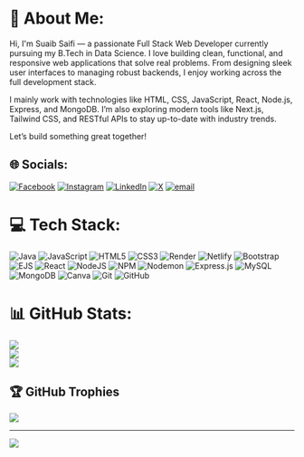 # 💫 About Me:
Hi, I'm Suaib Saifi — a passionate Full Stack Web Developer currently pursuing my B.Tech in Data Science. I love building clean, functional, and responsive web applications that solve real problems. From designing sleek user interfaces to managing robust backends, I enjoy working across the full development stack.

I mainly work with technologies like HTML, CSS, JavaScript, React, Node.js, Express, and MongoDB. I’m also exploring modern tools like Next.js, Tailwind CSS, and RESTful APIs to stay up-to-date with industry trends.

Let’s build something great together!


## 🌐 Socials:
[![Facebook](https://img.shields.io/badge/Facebook-%231877F2.svg?logo=Facebook&logoColor=white)](https://facebook.com/suaib-saifi) [![Instagram](https://img.shields.io/badge/Instagram-%23E4405F.svg?logo=Instagram&logoColor=white)](https://instagram.com/_suaib.saifi_) [![LinkedIn](https://img.shields.io/badge/LinkedIn-%230077B5.svg?logo=linkedin&logoColor=white)](https://linkedin.com/in/suaib-saifi) [![X](https://img.shields.io/badge/X-black.svg?logo=X&logoColor=white)](https://x.com/_suaib.saifi_) [![email](https://img.shields.io/badge/Email-D14836?logo=gmail&logoColor=white)](mailto:suaibsaifi971@gmail.com) 

# 💻 Tech Stack:
![Java](https://img.shields.io/badge/java-%23ED8B00.svg?style=for-the-badge&logo=openjdk&logoColor=white) ![JavaScript](https://img.shields.io/badge/javascript-%23323330.svg?style=for-the-badge&logo=javascript&logoColor=%23F7DF1E) ![HTML5](https://img.shields.io/badge/html5-%23E34F26.svg?style=for-the-badge&logo=html5&logoColor=white) ![CSS3](https://img.shields.io/badge/css3-%231572B6.svg?style=for-the-badge&logo=css3&logoColor=white) ![Render](https://img.shields.io/badge/Render-%46E3B7.svg?style=for-the-badge&logo=render&logoColor=white) ![Netlify](https://img.shields.io/badge/netlify-%23000000.svg?style=for-the-badge&logo=netlify&logoColor=#00C7B7) ![Bootstrap](https://img.shields.io/badge/bootstrap-%238511FA.svg?style=for-the-badge&logo=bootstrap&logoColor=white) ![EJS](https://img.shields.io/badge/ejs-%23B4CA65.svg?style=for-the-badge&logo=ejs&logoColor=black) ![React](https://img.shields.io/badge/react-%2320232a.svg?style=for-the-badge&logo=react&logoColor=%2361DAFB) ![NodeJS](https://img.shields.io/badge/node.js-6DA55F?style=for-the-badge&logo=node.js&logoColor=white) ![NPM](https://img.shields.io/badge/NPM-%23CB3837.svg?style=for-the-badge&logo=npm&logoColor=white) ![Nodemon](https://img.shields.io/badge/NODEMON-%23323330.svg?style=for-the-badge&logo=nodemon&logoColor=%BBDEAD) ![Express.js](https://img.shields.io/badge/express.js-%23404d59.svg?style=for-the-badge&logo=express&logoColor=%2361DAFB) ![MySQL](https://img.shields.io/badge/mysql-4479A1.svg?style=for-the-badge&logo=mysql&logoColor=white) ![MongoDB](https://img.shields.io/badge/MongoDB-%234ea94b.svg?style=for-the-badge&logo=mongodb&logoColor=white) ![Canva](https://img.shields.io/badge/Canva-%2300C4CC.svg?style=for-the-badge&logo=Canva&logoColor=white) ![Git](https://img.shields.io/badge/git-%23F05033.svg?style=for-the-badge&logo=git&logoColor=white) ![GitHub](https://img.shields.io/badge/github-%23121011.svg?style=for-the-badge&logo=github&logoColor=white)
# 📊 GitHub Stats:
![](https://github-readme-stats.vercel.app/api?username=suaib-saifi&theme=dark&hide_border=true&include_all_commits=false&count_private=true)<br/>
![](https://nirzak-streak-stats.vercel.app/?user=suaib-saifi&theme=dark&hide_border=true)<br/>
![](https://github-readme-stats.vercel.app/api/top-langs/?username=suaib-saifi&theme=dark&hide_border=true&include_all_commits=false&count_private=true&layout=compact)

## 🏆 GitHub Trophies
![](https://github-profile-trophy.vercel.app/?username=suaib-saifi&theme=nord&no-frame=true&no-bg=true&margin-w=4)

---
[![](https://visitcount.itsvg.in/api?id=suaib-saifi&icon=0&color=0)](https://visitcount.itsvg.in)

<!-- Proudly created with GPRM ( https://gprm.itsvg.in ) -->
